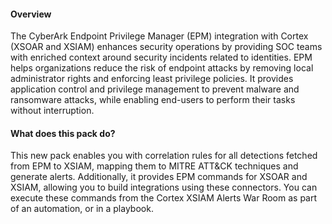 #### Overview

The CyberArk Endpoint Privilege Manager (EPM) integration with Cortex (XSOAR and XSIAM) enhances security operations by providing SOC teams with enriched context around security incidents related to identities. EPM helps organizations reduce the risk of endpoint attacks by removing local administrator rights and enforcing least privilege policies. It provides application control and privilege management to prevent malware and ransomware attacks, while enabling end-users to perform their tasks without interruption.

#### What does this pack do?

This new pack enables you with correlation rules for all detections fetched from EPM to XSIAM, mapping them to MITRE ATT&CK techniques and generate alerts. Additionally, it provides EPM commands for XSOAR and XSIAM, allowing you to build integrations using these connectors. You can execute these commands from the Cortex XSIAM Alerts War Room as part of an automation, or in a playbook.
